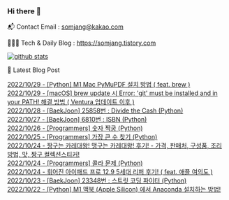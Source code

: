 ### Hi there 👋

📬  Contact Email : somjang@kakao.com

👨🏻‍💻  Tech & Daily Blog : https://somjang.tistory.com

[![github stats](https://github-readme-stats.vercel.app/api?username=SOMJANG&show_icons=true&hide_border=False)](https://somjang.tistory.com)

🤩 Latest Blog Post

[2022/10/29 - [Python] M1 Mac PyMuPDF 설치 방법 ( feat. brew )](https://somjang.tistory.com/entry/Python-M1-Mac-PyMuPDF-%EC%84%A4%EC%B9%98-%EB%B0%A9%EB%B2%95-feat-brew) <br>
[2022/10/29 - [macOS] brew update 시 Error: 'git' must be installed and in your PATH! 해결 방법 ( Ventura 업데이트 이후 )](https://somjang.tistory.com/entry/macOS-brew-update-%EC%8B%9C-Error-git-must-be-installed-and-in-your-PATH-%ED%95%B4%EA%B2%B0-%EB%B0%A9%EB%B2%95-Ventura-%EC%97%85%EB%8D%B0%EC%9D%B4%ED%8A%B8-%EC%9D%B4%ED%9B%84) <br>
[2022/10/28 - [BaekJoon] 25858번 : Divide the Cash (Python)](https://somjang.tistory.com/entry/BaekJoon-25858%EB%B2%88-Divide-the-Cash-Python) <br>
[2022/10/27 - [BaekJoon] 6810번 : ISBN (Python)](https://somjang.tistory.com/entry/BaekJoon-6810%EB%B2%88-ISBN-Python) <br>
[2022/10/26 - [Programmers] 숫자 짝궁 (Python)](https://somjang.tistory.com/entry/Programmers-%EC%88%AB%EC%9E%90-%EC%A7%9D%EA%B6%81-Python) <br>
[2022/10/25 - [Programmers] 가장 큰 수 찾기 (Python)](https://somjang.tistory.com/entry/Programmers-%EA%B0%80%EC%9E%A5-%ED%81%B0-%EC%88%98-%EC%B0%BE%EA%B8%B0-Python) <br>
[2022/10/24 - 짱구는 카레대왕! 맹구는 카레대왕! 후기! - 가격, 판매처, 구성품, 조리방법, 맛, 짱구 컬렉션스티커!](https://somjang.tistory.com/entry/%EC%A7%B1%EA%B5%AC%EB%8A%94-%EC%B9%B4%EB%A0%88%EB%8C%80%EC%99%95-%EB%A7%B9%EA%B5%AC%EB%8A%94-%EC%B9%B4%EB%A0%88%EB%8C%80%EC%99%95-%ED%9B%84%EA%B8%B0-%EA%B0%80%EA%B2%A9-%ED%8C%90%EB%A7%A4%EC%B2%98-%EA%B5%AC%EC%84%B1%ED%92%88-%EC%A1%B0%EB%A6%AC%EB%B0%A9%EB%B2%95-%EB%A7%9B-%EC%A7%B1%EA%B5%AC-%EC%BB%AC%EB%A0%89%EC%85%98%EC%8A%A4%ED%8B%B0%EC%BB%A4) <br>
[2022/10/24 - [Programmers] 콜라 문제 (Python)](https://somjang.tistory.com/entry/Programmers-%EC%BD%9C%EB%9D%BC-%EB%AC%B8%EC%A0%9C-Python) <br>
[2022/10/24 - 휘어진 아이패드 프로 12.9 5세대 리퍼 후기! ( feat. 애플 여의도 )](https://somjang.tistory.com/entry/%ED%9C%98%EC%96%B4%EC%A7%84-%EC%95%84%EC%9D%B4%ED%8C%A8%EB%93%9C-%ED%94%84%EB%A1%9C-129-5%EC%84%B8%EB%8C%80-%EB%A6%AC%ED%8D%BC-%ED%9B%84%EA%B8%B0-feat-%EC%95%A0%ED%94%8C-%EC%97%AC%EC%9D%98%EB%8F%84) <br>
[2022/10/23 - [BaekJoon] 23348번 : 스트릿 코딩 파이터 (Python)](https://somjang.tistory.com/entry/BaekJoon-23348%EB%B2%88-%EC%8A%A4%ED%8A%B8%EB%A6%BF-%EC%BD%94%EB%94%A9-%ED%8C%8C%EC%9D%B4%ED%84%B0-Python) <br>
[2022/10/22 - [Python] M1 맥북 (Apple Silicon) 에서 Anaconda 설치하는 방법!](https://somjang.tistory.com/entry/Python-M1-%EB%A7%A5%EB%B6%81-Apple-Silicon-%EC%97%90%EC%84%9C-Anaconda-%EC%84%A4%EC%B9%98%ED%95%98%EB%8A%94-%EB%B0%A9%EB%B2%95) <br>
